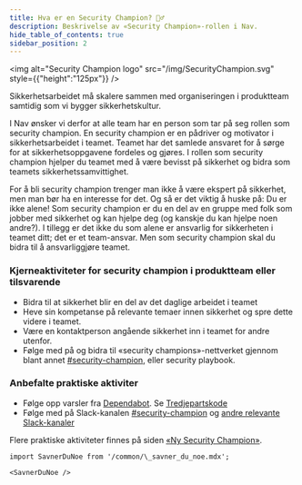 ```yaml
---
title: Hva er en Security Champion? 💂‍♂️
description: Beskrivelse av «Security Champion»-rollen i Nav.
hide_table_of_contents: true
sidebar_position: 2
---
```


<img alt="Security Champion logo" src="/img/SecurityChampion.svg" style={{"height":"125px"}} />

Sikkerhetsarbeidet må skalere sammen med organiseringen i produktteam samtidig som vi bygger sikkerhetskultur.

I Nav ønsker vi derfor at alle team har en person som tar på seg rollen som security champion. En security champion er en pådriver og motivator i sikkerhetsarbeidet i teamet. Teamet har det samlede ansvaret for å sørge for at sikkerhetsoppgavene fordeles og gjøres. I rollen som security champion hjelper du teamet med å være bevisst på sikkerhet og bidra som teamets sikkerhetssamvittighet.

For å bli security champion trenger man ikke å være ekspert på sikkerhet, men man bør ha en interesse for det. Og så er det viktig å huske på: Du er ikke alene! Som security champion er du en del av en gruppe med folk som jobber med sikkerhet og kan hjelpe deg (og kanskje du kan hjelpe noen andre?). I tillegg er det ikke du som alene er ansvarlig for sikkerheten i teamet ditt; det er et team-ansvar. Men som security champion skal du bidra til å ansvarliggjøre teamet.

### Kjerneaktiviteter for security champion i produktteam eller tilsvarende

- Bidra til at sikkerhet blir en del av det daglige arbeidet i teamet
- Heve sin kompetanse på relevante temaer innen sikkerhet og spre dette videre i teamet.
- Være en kontaktperson angående sikkerhet inn i teamet for andre utenfor.
- Følge med på og bidra til «security champions»-nettverket gjennom blant annet [#security-champion](https://nav-it.slack.com/archives/CN8N938K1), eller security playbook.

### Anbefalte praktiske aktiviter

- Følge opp varsler fra [Dependabot](https://github.com/dependabot). Se [Tredjepartskode](/docs/sikker-utvikling/tredjepartskode)
- Følge med på Slack-kanalen [#security-champion](https://nav-it.slack.com/archives/CN8N938K1) og [andre relevante Slack-kanaler](./lenker.md#slack-kanaler)

Flere praktiske aktiviteter finnes på siden [«Ny Security Champion»](/docs/ny-security-champion).

```mdx-code-block
import SavnerDuNoe from '/common/\_savner_du_noe.mdx';

<SavnerDuNoe />
```
